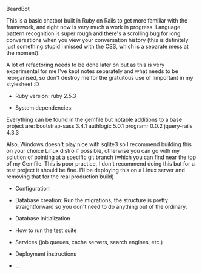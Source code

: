 BeardBot

This is a basic chatbot built in Ruby on Rails to get more familiar with the framework, and right now is very much a work in progress. Language pattern recognition is super rough and there's a scrolling bug for long conversations when you view your conversation history (this is definitely just something stupid I missed with the CSS, which is a separate mess at the moment).

A lot of refactoring needs to be done later on but as this is very experimental for me I've kept notes separately and what needs to be reorganised, so don't destroy me for the gratuitous use of !important in my stylesheet :D

* Ruby version: ruby 2.5.3

* System dependencies:

Everything can be found in the gemfile but notable additions to a base project are:
bootstrap-sass 3.4.1
authlogic 5.0.1
programr 0.0.2
jquery-rails 4.3.3

Also, Windows doesn't play nice with sqlite3 so I recommend building this on your choice Linux distro if possible, otherwise you can go with my solution of pointing at a specific git branch (which you can find near the top of my Gemfile. This is poor practice, I don't recommend doing this but for a test project it should be fine. I'll be deploying this on a Linux server and removing that for the real production build)

* Configuration

* Database creation:
Run the migrations, the structure is pretty straightforward so you don't need to do anything out of the ordinary.

* Database initialization

* How to run the test suite

* Services (job queues, cache servers, search engines, etc.)

* Deployment instructions

* ...
